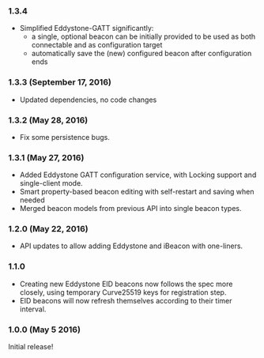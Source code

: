 ### 1.3.4
* Simplified Eddystone-GATT significantly:
    - a single, optional beacon can be initially provided to be used as both connectable and as configuration target
    - automatically save the (new) configured beacon after configuration ends

### 1.3.3 (September 17, 2016)
* Updated dependencies, no code changes

### 1.3.2 (May 28, 2016)
* Fix some persistence bugs.

### 1.3.1 (May 27, 2016)
* Added Eddystone GATT configuration service, with Locking support and single-client mode.
* Smart property-based beacon editing with self-restart and saving when needed
* Merged beacon models from previous API into single beacon types.

### 1.2.0 (May 22, 2016)
* API updates to allow adding Eddystone and iBeacon with one-liners.

### 1.1.0
* Creating new Eddystone EID beacons now follows the spec more closely, using temporary Curve25519 keys for registration step.
* EID beacons will now refresh themselves according to their timer interval.

### 1.0.0 (May 5 2016)
Initial release!
